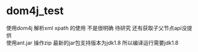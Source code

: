 # dom4j_test
使用dom4j 解析xml
xpath 的使用 不是很明确 待研究 还有获取子父节点api没提供  
使用ant.jar 操作zip 最新的jar包支持版本为jdk1.8 所以编译运行需要jdk1.8  

